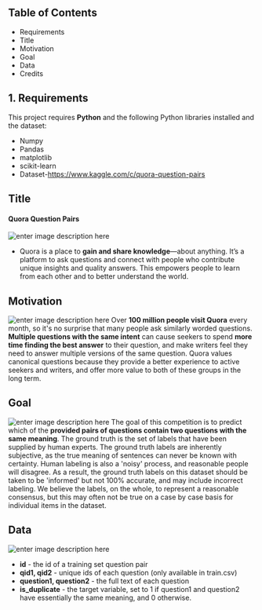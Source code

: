 
## Table of Contents

 - Requirements
 - Title
 - Motivation
 - Goal
 - Data
 - Credits
 ## 1. Requirements
 This project requires **Python** and the following Python libraries installed and the dataset:
 
 - Numpy
 - Pandas
 - matplotlib
 - scikit-learn
 - Dataset-https://www.kaggle.com/c/quora-question-pairs
 ## Title
 #### Quora Question Pairs
![enter image description here](https://upload.wikimedia.org/wikipedia/commons/5/57/Quora_logo.svg)
 -   Quora is a place to **gain and share knowledge**—about anything. It’s a platform to ask questions and connect with people who contribute unique insights and quality answers. This empowers people to learn from each other and to better understand the world.
 ## Motivation
 ![enter image description here](https://www.surveylegend.com/wordpress/wp-content/uploads/2020/12/best-open-ended-questions.png)
 Over **100 million people visit Quora** every month, so it's no surprise that many people ask similarly worded questions. **Multiple questions with the same intent** can cause seekers to spend **more time finding the best answer** to their question, and make writers feel they need to answer multiple versions of the same question. Quora values canonical questions because they provide a better experience to active seekers and writers, and offer more value to both of these groups in the long term.
 ## Goal
 ![enter image description here](https://miro.medium.com/max/1400/1*13TmGydM208lZp3ixRqMYA.jpeg)
 The goal of this competition is to predict which of the **provided pairs of questions contain two questions with the same meaning**. The ground truth is the set of labels that have been supplied by human experts. The ground truth labels are inherently subjective, as the true meaning of sentences can never be known with certainty. Human labeling is also a 'noisy' process, and reasonable people will disagree. As a result, the ground truth labels on this dataset should be taken to be 'informed' but not 100% accurate, and may include incorrect labeling. We believe the labels, on the whole, to represent a reasonable consensus, but this may often not be true on a case by case basis for individual items in the dataset.

## Data
![enter image description here](https://i.ibb.co/68H3QSs/red.png)

-   **id**  - the id of a training set question pair
-   **qid1, qid2**  - unique ids of each question (only available in train.csv)
-   **question1, question2**  - the full text of each question
-   **is_duplicate**  - the target variable, set to 1 if question1 and question2 have essentially the same meaning, and 0 otherwise.
 


<!--stackedit_data:
eyJoaXN0b3J5IjpbMTg3NjU3NzQ1OV19
-->